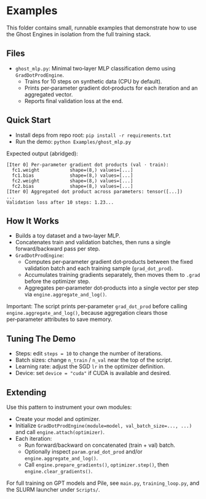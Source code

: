 # Examples

This folder contains small, runnable examples that demonstrate how to use the Ghost Engines in isolation from the full training stack.

## Files
- `ghost_mlp.py`: Minimal two‑layer MLP classification demo using `GradDotProdEngine`.
  - Trains for 10 steps on synthetic data (CPU by default).
  - Prints per‑parameter gradient dot‑products for each iteration and an aggregated vector.
  - Reports final validation loss at the end.

## Quick Start
- Install deps from repo root: `pip install -r requirements.txt`
- Run the demo: `python Examples/ghost_mlp.py`

Expected output (abridged):

```
[Iter 0] Per-parameter gradient dot products (val ⋅ train):
  fc1.weight           shape=(8,) values=[...]
  fc1.bias             shape=(8,) values=[...]
  fc2.weight           shape=(8,) values=[...]
  fc2.bias             shape=(8,) values=[...]
[Iter 0] Aggregated dot product across parameters: tensor([...])
...
Validation loss after 10 steps: 1.23...
```

## How It Works
- Builds a toy dataset and a two‑layer MLP.
- Concatenates train and validation batches, then runs a single forward/backward pass per step.
- `GradDotProdEngine`:
  - Computes per‑parameter gradient dot‑products between the fixed validation batch and each training sample (`grad_dot_prod`).
  - Accumulates training gradients separately, then moves them to `.grad` before the optimizer step.
  - Aggregates per‑parameter dot‑products into a single vector per step via `engine.aggregate_and_log()`.

Important: The script prints per‑parameter `grad_dot_prod` before calling `engine.aggregate_and_log()`, because aggregation clears those per‑parameter attributes to save memory.

## Tuning The Demo
- Steps: edit `steps = 10` to change the number of iterations.
- Batch sizes: change `n_train` / `n_val` near the top of the script.
- Learning rate: adjust the SGD `lr` in the optimizer definition.
- Device: set `device = "cuda"` if CUDA is available and desired.

## Extending
Use this pattern to instrument your own modules:
- Create your model and optimizer.
- Initialize `GradDotProdEngine(module=model, val_batch_size=..., ...)` and call `engine.attach(optimizer)`.
- Each iteration:
  - Run forward/backward on concatenated (train + val) batch.
  - Optionally inspect `param.grad_dot_prod` and/or `engine.aggregate_and_log()`.
  - Call `engine.prepare_gradients()`, `optimizer.step()`, then `engine.clear_gradients()`.

For full training on GPT models and Pile, see `main.py`, `training_loop.py`, and the SLURM launcher under `Scripts/`.
